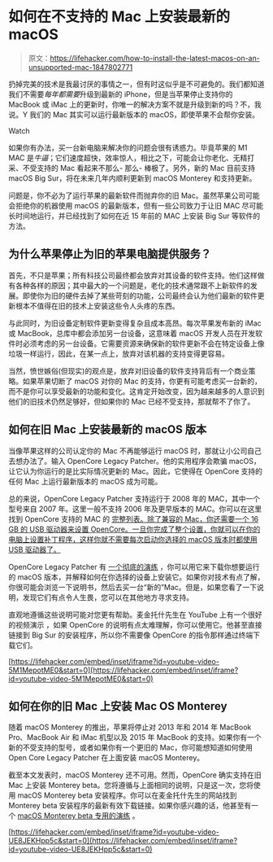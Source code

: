 # 如何在不支持的 Mac 上安装最新的 macOS

> 原文：<https://lifehacker.com/how-to-install-the-latest-macos-on-an-unsupported-mac-1847802771>

扔掉完美的技术是我最讨厌的事情之一，但有时这似乎是不可避免的。我们都知道我们不需要*每年都需要*升级到最新的 iPhone，但是当苹果停止支持你的 MacBook 或 iMac 上的更新时，你唯一的解决方案不就是升级到新的吗？不，我说。Y 我们的 Mac 其实可以运行最新版本的 macOS，即使苹果不会帮你安装。

Watch

如果你有办法，买一台新电脑来解决你的问题会很有诱惑力。毕竟苹果的 M1 MAC 是*牛逼*；它们速度超快，效率惊人，相比之下，可能会让你老化、无精打采、不受支持的 Mac 看起来不那么- 那么- 棒极了。另外，新的 Mac 目前支持 macOS Big Sur，将在未来几年内顺利更新到 macOS Monterey 和支持更新。

问题是，你不必为了运行苹果的最新软件而抛弃你的旧 Mac。虽然苹果公司可能会拒绝你的机器使用 macOS 的最新版本，但有一些公司致力于让旧 MAC 尽可能长时间地运行，并已经找到了如何在近 15 年前的 MAC 上安装 Big Sur 等软件的方法。

## 为什么苹果停止为旧的苹果电脑提供服务？

首先，不只是苹果；所有科技公司最终都会放弃对其设备的软件支持。他们这样做有各种各样的原因；其中最大的一个问题是，老化的技术通常跟不上新软件的发展。即使你为旧的硬件去掉了某些苛刻的功能，公司最终会认为他们最新的软件更新根本不值得在旧的技术上安装这些令人头疼的东西。

与此同时，为旧设备定制软件更新变得复杂且成本高昂。每次苹果发布新的 iMac 或 MacBook，总库中都会添加另一台设备，这意味着 macOS 开发人员在开发软件时必须考虑的另一台设备。它需要资源来确保新的软件更新不会在特定设备上像垃圾一样运行，因此，在某一点上，放弃对该机器的支持变得更容易。

当然，愤世嫉俗(但现实)的观点是，放弃对旧设备的软件支持背后有一个商业策略。如果苹果切断了 macOS 对你的 Mac 的支持，你更有可能考虑买一台新的，而不是你可以享受最新的功能和变化。这肯定开始改变，因为越来越多的人意识到他们的旧技术仍然足够好，但如果你的 Mac 已经不受支持，那就帮不了你了。

## 如何在旧 Mac 上安装最新的 macOS 版本

当像苹果这样的公司认定你的 Mac 不再能够运行 macOS 时，那就让小公司自己去想办法了。输入 OpenCore Legacy Patcher。他的实用程序会欺骗 macOS，让它认为你运行的是比实际情况更新的 Mac。因此，它使得在 OpenCore 支持的任何 Mac 上运行最新版本的 macOS 成为可能。

总的来说，OpenCore Legacy Patcher 支持运行于 2008 年的 MAC，其中一个型号来自 2007 年。这里一般不支持 2006 年及更早版本的 MAC。你可以在这里 找到 OpenCore 支持的 MAC 的 [完整列表。除了兼容的 Mac，你还需要一个 16 GB 的 USB 驱动器来设置 OpenCore。一旦你完成了整个设置，你就可以在你的电脑上设置补丁程序，这样你就不需要每次启动你选择的 macOS 版本时都使用 USB 驱动器了。](https://dortania.github.io/OpenCore-Legacy-Patcher/MODELS.html)

OpenCore Legacy Patcher 有 [一个彻底的演练](https://dortania.github.io/OpenCore-Legacy-Patcher/INSTALLER.html#downloading) ，你可以用它来下载你想要运行的 macOS 版本，并解释如何在你选择的设备上安装它。如果你对技术有点了解，你很可能会浏览一下说明书，然后去买一台“新的”Mac。但是，如果您看了一下说明，发现它们有点令人生畏，您可以在其他地方寻求支持。

直观地遵循这些说明可能对您更有帮助。麦金托什先生在 YouTube 上有一个很好的视频演示 ，如果 OpenCore 的说明有点太难理解，你可以使用它。他甚至直接链接到 Big Sur 的安装程序，所以你不需要像 OpenCore 的指令那样通过终端下载它们。

 [https://lifehacker.com/embed/inset/iframe?id=youtube-video-5M1MepotME0&start=0](https://lifehacker.com/embed/inset/iframe?id=youtube-video-5M1MepotME0&start=0) 

## 如何在你的旧 Mac 上安装 Mac OS Monterey

随着 macOS Monterey 的推出，苹果将停止对 2013 年和 2014 年 MacBook Pro、MacBook Air 和 iMac 机型以及 2015 年 MacBook 的支持。如果你有一个新的不受支持的型号，或者如果你有一个更旧的 Mac，你可能想知道如何使用 Open Core Legacy Patcher 在上面安装 macOS Monterey。

截至本文发表时，macOS Monterey 还不可用。然而，OpenCore 确实支持在旧 Mac 上安装 Monterey beta。您将遵循与上面相同的说明，只是这一次，您将使用 macOS Monterey beta 安装程序。你可以在麦金托什先生的网站找到 Monterey beta 安装程序的最新有效下载链接。如果你感兴趣的话，他甚至有一个 [macOS Monterey beta 专用的演练](https://www.youtube.com/watch?v=UE8JEKHpp5c) 。

 [https://lifehacker.com/embed/inset/iframe?id=youtube-video-UE8JEKHpp5c&start=0](https://lifehacker.com/embed/inset/iframe?id=youtube-video-UE8JEKHpp5c&start=0)